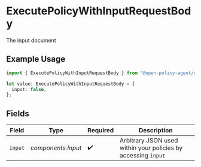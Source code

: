 # ExecutePolicyWithInputRequestBody

The input document

## Example Usage

```typescript
import { ExecutePolicyWithInputRequestBody } from "@open-policy-agent/opa/sdk/models/operations";

let value: ExecutePolicyWithInputRequestBody = {
  input: false,
};
```

## Fields

| Field                                                         | Type                                                          | Required                                                      | Description                                                   |
| ------------------------------------------------------------- | ------------------------------------------------------------- | ------------------------------------------------------------- | ------------------------------------------------------------- |
| `input`                                                       | *components.Input*                                            | :heavy_check_mark:                                            | Arbitrary JSON used within your policies by accessing `input` |
